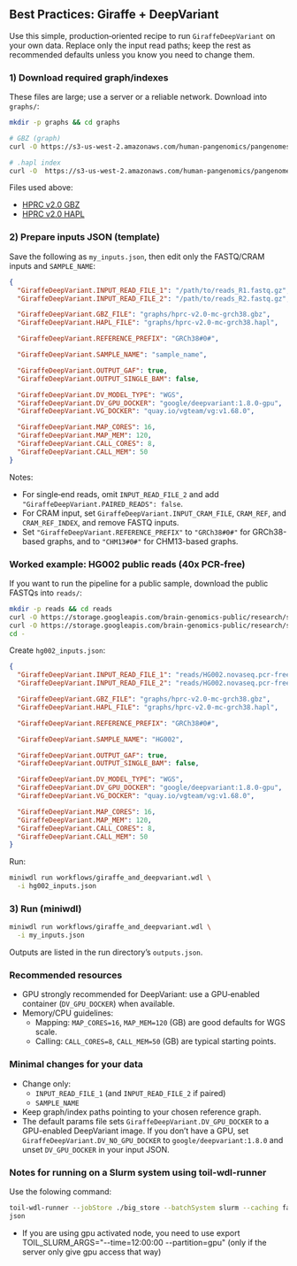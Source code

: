 ## Best Practices: Giraffe + DeepVariant

Use this simple, production‑oriented recipe to run `GiraffeDeepVariant` on your own data. Replace only the input read paths; keep the rest as recommended defaults unless you know you need to change them.

### 1) Download required graph/indexes

These files are large; use a server or a reliable network. Download into `graphs/`:

```bash
mkdir -p graphs && cd graphs

# GBZ (graph)
curl -O https://s3-us-west-2.amazonaws.com/human-pangenomics/pangenomes/freeze/release2/minigraph-cactus/hprc-v2.0-mc-grch38.gbz

# .hapl index
curl -O  https://s3-us-west-2.amazonaws.com/human-pangenomics/pangenomes/freeze/release2/minigraph-cactus/hprc-v2.0-mc-grch38.hapl

```

Files used above:
- [HPRC v2.0 GBZ](https://s3-us-west-2.amazonaws.com/human-pangenomics/pangenomes/freeze/release2/minigraph-cactus/hprc-v2.0-mc-grch38.gbz)
- [HPRC v2.0 HAPL](https://s3-us-west-2.amazonaws.com/human-pangenomics/pangenomes/freeze/release2/minigraph-cactus/hprc-v2.0-mc-grch38.hapl)

### 2) Prepare inputs JSON (template)

Save the following as `my_inputs.json`, then edit only the FASTQ/CRAM inputs and `SAMPLE_NAME`:

```json
{
  "GiraffeDeepVariant.INPUT_READ_FILE_1": "/path/to/reads_R1.fastq.gz",
  "GiraffeDeepVariant.INPUT_READ_FILE_2": "/path/to/reads_R2.fastq.gz",

  "GiraffeDeepVariant.GBZ_FILE": "graphs/hprc-v2.0-mc-grch38.gbz",
  "GiraffeDeepVariant.HAPL_FILE": "graphs/hprc-v2.0-mc-grch38.hapl",

  "GiraffeDeepVariant.REFERENCE_PREFIX": "GRCh38#0#",

  "GiraffeDeepVariant.SAMPLE_NAME": "sample_name",

  "GiraffeDeepVariant.OUTPUT_GAF": true,
  "GiraffeDeepVariant.OUTPUT_SINGLE_BAM": false,

  "GiraffeDeepVariant.DV_MODEL_TYPE": "WGS",
  "GiraffeDeepVariant.DV_GPU_DOCKER": "google/deepvariant:1.8.0-gpu",
  "GiraffeDeepVariant.VG_DOCKER": "quay.io/vgteam/vg:v1.68.0",

  "GiraffeDeepVariant.MAP_CORES": 16,
  "GiraffeDeepVariant.MAP_MEM": 120,
  "GiraffeDeepVariant.CALL_CORES": 8,
  "GiraffeDeepVariant.CALL_MEM": 50
}
```

Notes:
- For single‑end reads, omit `INPUT_READ_FILE_2` and add `"GiraffeDeepVariant.PAIRED_READS": false`.
- For CRAM input, set `GiraffeDeepVariant.INPUT_CRAM_FILE`, `CRAM_REF`, and `CRAM_REF_INDEX`, and remove FASTQ inputs. 
- Set `"GiraffeDeepVariant.REFERENCE_PREFIX"` to `"GRCh38#0#"` for GRCh38-based graphs, and to `"CHM13#0#"` for CHM13-based graphs.

### Worked example: HG002 public reads (40x PCR‑free)

If you want to run the pipeline for a public sample, download the public FASTQs into `reads/`:

```bash
mkdir -p reads && cd reads
curl -O https://storage.googleapis.com/brain-genomics-public/research/sequencing/fastq/novaseq/wgs_pcr_free/40x/HG002.novaseq.pcr-free.40x.R1.fastq.gz
curl -O https://storage.googleapis.com/brain-genomics-public/research/sequencing/fastq/novaseq/wgs_pcr_free/40x/HG002.novaseq.pcr-free.40x.R2.fastq.gz
cd -
```



Create `hg002_inputs.json`:

```json
{
  "GiraffeDeepVariant.INPUT_READ_FILE_1": "reads/HG002.novaseq.pcr-free.40x.R1.fastq.gz",
  "GiraffeDeepVariant.INPUT_READ_FILE_2": "reads/HG002.novaseq.pcr-free.40x.R2.fastq.gz",

  "GiraffeDeepVariant.GBZ_FILE": "graphs/hprc-v2.0-mc-grch38.gbz",
  "GiraffeDeepVariant.HAPL_FILE": "graphs/hprc-v2.0-mc-grch38.hapl",

  "GiraffeDeepVariant.REFERENCE_PREFIX": "GRCh38#0#",

  "GiraffeDeepVariant.SAMPLE_NAME": "HG002",

  "GiraffeDeepVariant.OUTPUT_GAF": true,
  "GiraffeDeepVariant.OUTPUT_SINGLE_BAM": false,

  "GiraffeDeepVariant.DV_MODEL_TYPE": "WGS",
  "GiraffeDeepVariant.DV_GPU_DOCKER": "google/deepvariant:1.8.0-gpu",
  "GiraffeDeepVariant.VG_DOCKER": "quay.io/vgteam/vg:v1.68.0",

  "GiraffeDeepVariant.MAP_CORES": 16,
  "GiraffeDeepVariant.MAP_MEM": 120,
  "GiraffeDeepVariant.CALL_CORES": 8,
  "GiraffeDeepVariant.CALL_MEM": 50
}
```

Run:

```bash
miniwdl run workflows/giraffe_and_deepvariant.wdl \
  -i hg002_inputs.json
```

### 3) Run (miniwdl)

```bash
miniwdl run workflows/giraffe_and_deepvariant.wdl \
  -i my_inputs.json
```

Outputs are listed in the run directory’s `outputs.json`.

### Recommended resources

- GPU strongly recommended for DeepVariant: use a GPU‑enabled container (`DV_GPU_DOCKER`) when available.
- Memory/CPU guidelines:
  - Mapping: `MAP_CORES=16`, `MAP_MEM=120` (GB) are good defaults for WGS scale.
  - Calling: `CALL_CORES=8`, `CALL_MEM=50` (GB) are typical starting points.

### Minimal changes for your data

- Change only:
  - `INPUT_READ_FILE_1` (and `INPUT_READ_FILE_2` if paired)
  - `SAMPLE_NAME`
- Keep graph/index paths pointing to your chosen reference graph.
- The default params file sets `GiraffeDeepVariant.DV_GPU_DOCKER` to a GPU-enabled DeepVariant image. If you don’t have a GPU, set `GiraffeDeepVariant.DV_NO_GPU_DOCKER` to `google/deepvariant:1.8.0` and unset `DV_GPU_DOCKER` in your input JSON.


### Notes for running on a Slurm system using toil-wdl-runner
Use the folowing command: 
```bash
toil-wdl-runner --jobStore ./big_store --batchSystem slurm --caching false --batchLogsDir ./logs workflows/giraffe_and_deepvariant.wdl hg002_inputs.json -o slurm_run -m slurm_run.
json
```
- If you are using gpu activated node, you need to use export TOIL_SLURM_ARGS="--time=12:00:00 --partition=gpu" (only if the server only give gpu access that way)

